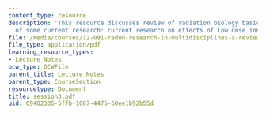 ```yaml
---
content_type: resource
description: 'This resource discusses review of radiation biology basics and Examples
  of some current research: current research on effects of low dose ionizing radiation.'
file: /media/courses/12-091-radon-research-in-multidisciplines-a-review-january-iap-2007/094023355ffb1087447560ee1b92b55d_session3.pdf
file_type: application/pdf
learning_resource_types:
- Lecture Notes
ocw_type: OCWFile
parent_title: Lecture Notes
parent_type: CourseSection
resourcetype: Document
title: session3.pdf
uid: 09402335-5ffb-1087-4475-60ee1b92b55d
---
```

